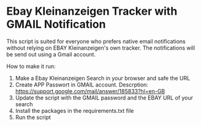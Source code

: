 # Ebay Kleinanzeigen Tracker with GMAIL Notification

This script is suited for everyone who prefers native email notifications without relying on EBAY Kleinanzeigen's own tracker. 
The notifications will be send out using a Gmail account. 

How to make it run: 

1. Make a Ebay Kleinanzeigen Search in your browser and safe the URL
2. Create APP Passwort in GMAIL account. Descrption: https://support.google.com/mail/answer/185833?hl=en-GB
3. Update the script with the GMAIL password and the EBAY URL of your search
4. Install the packages in the requirements.txt file
5. Run the script

